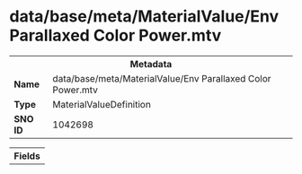 <h1>data/base/meta/MaterialValue/Env Parallaxed Color Power.mtv</h1><table><tr><th colspan="100%">Metadata</th></tr><tr><td><b>Name</b></td><td>data/base/meta/MaterialValue/Env Parallaxed Color Power.mtv</td></tr><tr><td><b>Type</b></td><td>MaterialValueDefinition</td></tr><tr><td><b>SNO ID</b></td><td>1042698</td></tr></table>

<table><tr><th colspan="100%">Fields</th></tr></table>

